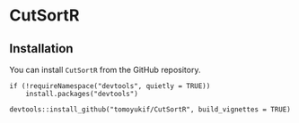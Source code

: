 # CutSortR

## Installation
You can install `CutSortR` from the GitHub repository.
```
if (!requireNamespace("devtools", quietly = TRUE))
    install.packages("devtools")
    
devtools::install_github("tomoyukif/CutSortR", build_vignettes = TRUE)
```